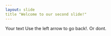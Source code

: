 ```yaml
---
layout: slide
title "Welcome to our second slide!"
---
```

Your text
Use the left arrow to go back!. Or dont.

